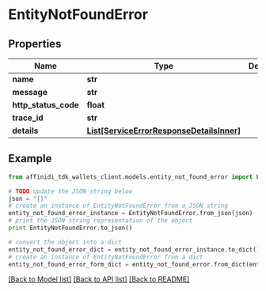 # EntityNotFoundError

## Properties

| Name                 | Type                                                                              | Description | Notes      |
| -------------------- | --------------------------------------------------------------------------------- | ----------- | ---------- |
| **name**             | **str**                                                                           |             |
| **message**          | **str**                                                                           |             |
| **http_status_code** | **float**                                                                         |             |
| **trace_id**         | **str**                                                                           |             |
| **details**          | [**List[ServiceErrorResponseDetailsInner]**](ServiceErrorResponseDetailsInner.md) |             | [optional] |

## Example

```python
from affinidi_tdk_wallets_client.models.entity_not_found_error import EntityNotFoundError

# TODO update the JSON string below
json = "{}"
# create an instance of EntityNotFoundError from a JSON string
entity_not_found_error_instance = EntityNotFoundError.from_json(json)
# print the JSON string representation of the object
print EntityNotFoundError.to_json()

# convert the object into a dict
entity_not_found_error_dict = entity_not_found_error_instance.to_dict()
# create an instance of EntityNotFoundError from a dict
entity_not_found_error_form_dict = entity_not_found_error.from_dict(entity_not_found_error_dict)
```

[[Back to Model list]](../README.md#documentation-for-models) [[Back to API list]](../README.md#documentation-for-api-endpoints) [[Back to README]](../README.md)
